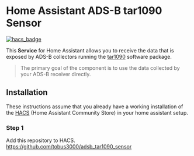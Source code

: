 # Home Assistant ADS-B tar1090 Sensor

[![hacs_badge](https://img.shields.io/badge/HACS-Default-orange.svg)](https://github.com/custom-components/hacs)

This **Service** for Home Assistant allows you to receive the data that is exposed by ADS-B collectors running the [tar1090](https://github.com/wiedehopf/tar1090) software package.

> The primary goal of the component is to use the data collected by your ADS-B receiver directly.

## Installation

These instructions assume that you already have a working installation of the [HACS](https://hacs.xyz/) (Home Assistant Community Store) in your home assistant setup.

### Step 1

Add this repository to HACS. <https://github.com/tobus3000/adsb_tar1090_sensor>

